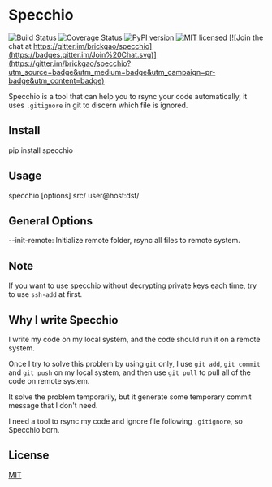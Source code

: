 Specchio
========

[![Build Status](https://travis-ci.org/brickgao/specchio.svg?branch=master)](https://travis-ci.org/brickgao/specchio)
[![Coverage Status](https://coveralls.io/repos/brickgao/specchio/badge.svg?branch=master)](https://coveralls.io/r/brickgao/specchio?branch=master)
[![PyPI version](https://img.shields.io/pypi/v/specchio.svg?style=flat)](https://pypi.python.org/pypi/Specchio)
[![MIT licensed](https://img.shields.io/badge/license-MIT-blue.svg)](./LICENSE)
[![Join the chat at https://gitter.im/brickgao/specchio](https://badges.gitter.im/Join%20Chat.svg)](https://gitter.im/brickgao/specchio?utm_source=badge&utm_medium=badge&utm_campaign=pr-badge&utm_content=badge)

Specchio is a tool that can help you to rsync your code automatically, it uses `.gitignore` in git to discern which file is ignored.

Install
-------
pip install specchio

Usage
-----
specchio [options] src/ user@host:dst/

General Options
-----
--init-remote: Initialize remote folder, rsync all files to remote system.

Note
---
If you want to use specchio without decrypting private keys each time, try to use `ssh-add` at first.

Why I write Specchio
-------------------
I write my code on my local system, and the code should run it on a remote system.

Once I try to solve this problem by using `git` only, I use `git add`,  `git commit` and `git push` on my local system, and then use `git pull` to pull all of the code on remote system.

It solve the problem temporarily, but it generate some temporary commit message that I don't need.

I need a tool to rsync my code and ignore file following `.gitignore`, so Specchio born.


License
-----
[MIT](http://opensource.org/licenses/MIT)

